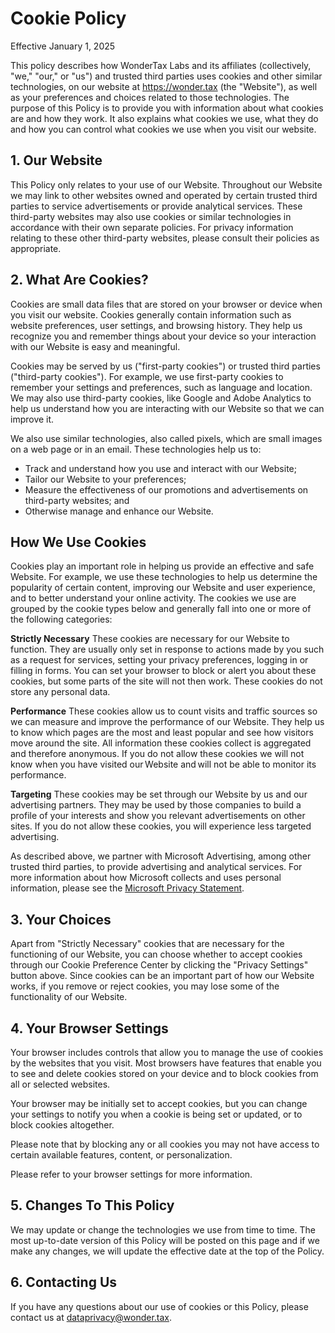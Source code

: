 # Cookie Policy

Effective January 1, 2025

This policy describes how WonderTax Labs and its affiliates (collectively, "we," "our," or "us") and trusted third parties uses cookies and other similar technologies, on our website at https://wonder.tax (the "Website"), as well as your preferences and choices related to those technologies. The purpose of this Policy is to provide you with information about what cookies are and how they work. It also explains what cookies we use, what they do and how you can control what cookies we use when you visit our website.

## 1. Our Website

This Policy only relates to your use of our Website. Throughout our Website we may link to other websites owned and operated by certain trusted third parties to service advertisements or provide analytical services. These third-party websites may also use cookies or similar technologies in accordance with their own separate policies. For privacy information relating to these other third-party websites, please consult their policies as appropriate.

## 2. What Are Cookies? 

Cookies are small data files that are stored on your browser or device when you visit our website. Cookies generally contain information such as website preferences, user settings, and browsing history. They help us recognize you and remember things about your device so your interaction with our Website is easy and meaningful.

Cookies may be served by us ("first-party cookies") or trusted third parties ("third-party cookies"). For example, we use first-party cookies to remember your settings and preferences, such as language and location. We may also use third-party cookies, like Google and Adobe Analytics to help us understand how you are interacting with our Website so that we can improve it.

We also use similar technologies, also called pixels, which are small images on a web page or in an email. These technologies help us to:

- Track and understand how you use and interact with our Website;
- Tailor our Website to your preferences;
- Measure the effectiveness of our promotions and advertisements on third-party websites; and
- Otherwise manage and enhance our Website.

## How We Use Cookies 

Cookies play an important role in helping us provide an effective and safe Website. For example, we use these technologies to help us determine the popularity of certain content, improving our Website and user experience, and to better understand your online activity. The cookies we use are grouped by the cookie types below and generally fall into one or more of the following categories:

**Strictly Necessary**
These cookies are necessary for our Website to function. They are usually only set in response to actions made by you such as a request for services, setting your privacy preferences, logging in or filling in forms. You can set your browser to block or alert you about these cookies, but some parts of the site will not then work. These cookies do not store any personal data.

**Performance**
These cookies allow us to count visits and traffic sources so we can measure and improve the performance of our Website. They help us to know which pages are the most and least popular and see how visitors move around the site. All information these cookies collect is aggregated and therefore anonymous. If you do not allow these cookies we will not know when you have visited our Website and will not be able to monitor its performance.

**Targeting**
These cookies may be set through our Website by us and our advertising partners. They may be used by those companies to build a profile of your interests and show you relevant advertisements on other sites. If you do not allow these cookies, you will experience less targeted advertising.

As described above, we partner with Microsoft Advertising, among other trusted third parties, to provide advertising and analytical services. For more information about how Microsoft collects and uses personal information, please see the [Microsoft Privacy Statement](https://privacy.microsoft.com/en-us/privacystatement).

## 3. Your Choices

Apart from "Strictly Necessary" cookies that are necessary for the functioning of our Website, you can choose whether to accept cookies through our Cookie Preference Center by clicking the "Privacy Settings" button above. Since cookies can be an important part of how our Website works, if you remove or reject cookies, you may lose some of the functionality of our Website.  

## 4. Your Browser Settings 

Your browser includes controls that allow you to manage the use of cookies by the websites that you visit. Most browsers have features that enable you to see and delete cookies stored on your device and to block cookies from all or selected websites. 

Your browser may be initially set to accept cookies, but you can change your settings to notify you when a cookie is being set or updated, or to block cookies altogether. 

Please note that by blocking any or all cookies you may not have access to certain available features, content, or personalization. 

Please refer to your browser settings for more information. 

## 5. Changes To This Policy 

We may update or change the technologies we use from time to time. The most up-to-date version of this Policy will be posted on this page and if we make any changes, we will update the effective date at the top of the Policy. 

## 6. Contacting Us  

If you have any questions about our use of cookies or this Policy, please contact us at dataprivacy@wonder.tax.

